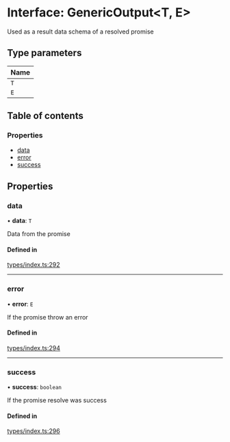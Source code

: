 # Interface: GenericOutput<T, E\>

Used as a result data schema of a resolved promise

## Type parameters

| Name |
| :------ |
| `T` |
| `E` |

## Table of contents

### Properties

- [data](GenericOutput.md#data)
- [error](GenericOutput.md#error)
- [success](GenericOutput.md#success)

## Properties

### data

• **data**: `T`

Data from the promise

#### Defined in

[types/index.ts:292](https://github.com/nevermined-io/components-catalog/blob/ca4c968/catalog/src/types/index.ts#L292)

___

### error

• **error**: `E`

If the promise throw an error

#### Defined in

[types/index.ts:294](https://github.com/nevermined-io/components-catalog/blob/ca4c968/catalog/src/types/index.ts#L294)

___

### success

• **success**: `boolean`

If the promise resolve was success

#### Defined in

[types/index.ts:296](https://github.com/nevermined-io/components-catalog/blob/ca4c968/catalog/src/types/index.ts#L296)
